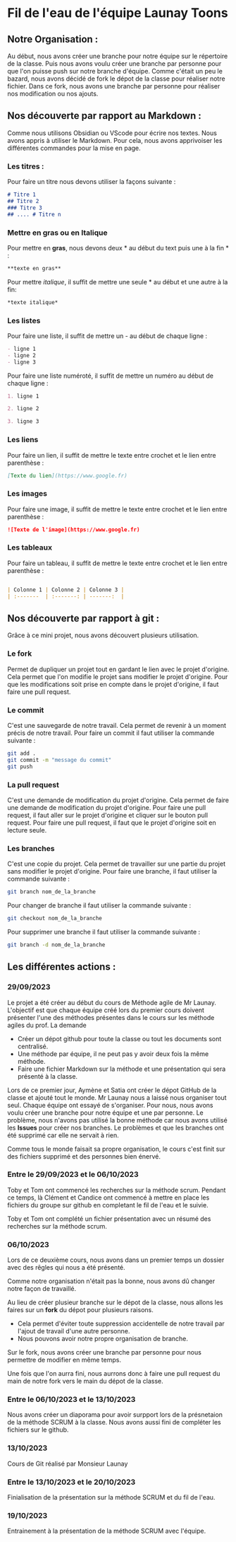 
# Fil de l'eau  de l'équipe Launay Toons


## Notre Organisation :

Au début, nous avons créer une branche pour notre équipe sur le répertoire de la classe. Puis nous avons voulu créer une branche par personne pour que l'on puisse push sur notre branche d'équipe. 
Comme c'était un peu le bazard, nous avons décidé de fork le dépot de la classe pour réaliser notre fichier.
Dans ce fork, nous avons une branche par personne pour réaliser nos modification ou nos ajouts.

## Nos découverte par rapport au Markdown :

Comme nous utilisons Obsidian ou VScode pour écrire nos textes. Nous avons appris à utiliser le Markdown. Pour cela, nous avons apprivoiser les différentes commandes pour la mise en page. 

### Les titres : 

Pour faire un titre nous devons utiliser la façons suivante : 

```markdown
# Titre 1
## Titre 2 
### Titre 3 
## .... # Titre n
```

### Mettre en gras ou en Italique

Pour mettre en **gras**, nous devons deux \* au début du text puis une à la fin \* : 

```markdown
**texte en gras**
```

Pour mettre *italique*, il suffit de mettre une seule \* au début et une autre à la fin: 

```markdown
*texte italique*
```

### Les listes

Pour faire une liste, il suffit de mettre un - au début de chaque ligne : 

```markdown
- ligne 1
- ligne 2
- ligne 3
```

Pour faire une liste numéroté, il suffit de mettre un numéro au début de chaque ligne : 

```markdown
1. ligne 1

2. ligne 2

3. ligne 3
```

### Les liens

Pour faire un lien, il suffit de mettre le texte entre crochet et le lien entre parenthèse : 

```markdown
[Texte du lien](https://www.google.fr)
```

### Les images

Pour faire une image, il suffit de mettre le texte entre crochet et le lien entre parenthèse : 

```markdown
![Texte de l'image](https://www.google.fr)
```

### Les tableaux

Pour faire un tableau, il suffit de mettre le texte entre crochet et le lien entre parenthèse : 

```markdown

| Colonne 1 | Colonne 2 | Colonne 3 |
| :-------  | :-------: | -------:  |

```



## Nos découverte par rapport à git :

Grâce à ce mini projet, nous avons découvert plusieurs utilisation. 

### Le fork

Permet de dupliquer un projet tout en gardant le lien avec le projet d'origine. Cela permet que l'on modifie le projet sans modifier le projet d'origine. Pour que les modifications soit prise en compte dans le projet d'origine, il faut faire une pull request.

### Le commit

C'est une sauvegarde de notre travail. Cela permet de revenir à un moment précis de notre travail. Pour faire un commit il faut utiliser la commande suivante : 

```bash
git add .
git commit -m "message du commit"
git push
```

### La pull request

C'est une demande de modification du projet d'origine. Cela permet de faire une demande de modification du projet d'origine. Pour faire une pull request, il faut aller sur le projet d'origine et cliquer sur le bouton pull request.
Pour faire une pull request, il faut que le projet d'origine soit en lecture seule.

### Les branches

C'est une copie du projet. Cela permet de travailler sur une partie du projet sans modifier le projet d'origine. Pour faire une branche, il faut utiliser la commande suivante : 

```bash
git branch nom_de_la_branche
```

Pour changer de branche il faut utiliser la commande suivante : 

```bash
git checkout nom_de_la_branche
```

Pour supprimer une branche il faut utiliser la commande suivante : 

```bash
git branch -d nom_de_la_branche
```



## Les différentes actions :

### 29/09/2023

Le projet a été créer au début du cours de Méthode agile de Mr Launay. L'objectif est que chaque équipe créé lors du premier cours doivent présenter l'une des méthodes présentes dans le cours sur les méthode agiles du prof. 
La demande 

- Créer un dépot github pour toute la classe ou tout les documents sont centralisé. 
- Une méthode par équipe, il ne peut pas y avoir deux fois la même méthode.
- Faire une fichier Markdown sur la méthode et une présentation qui sera présenté à la classe. 

Lors de ce premier jour, Aymène et Satia ont créer le dépot GitHub de la classe et ajouté tout le monde. 
Mr Launay nous a laissé nous organiser tout seul. Chaque équipe ont essayé de s'organiser. 
Pour nous, nous avons voulu créer une branche pour notre équipe et une par personne. Le problème, nous n'avons pas utilisé la bonne méthode car nous avons utilisé les **Issues** pour créer nos branches. Le problèmes et que les branches ont été supprimé car elle ne servait à rien. 

Comme tous le monde faisait sa propre organisation, le cours c'est finit sur des fichiers supprimé et des personnes bien énervé. 


### Entre le 29/09/2023 et le 06/10/2023

Toby et Tom ont commencé les recherches sur la méthode scrum. 
Pendant ce temps, là Clément et Candice ont commencé à mettre en place les fichiers du groupe sur github en completant le fil de l'eau et le suivie. 

Toby et Tom ont complété un fichier présentation avec un résumé des recherches sur la méthode scrum.


### 06/10/2023

Lors de ce deuxième cours, nous avons dans un premier temps un dossier avec des rêgles qui nous a été présenté. 

Comme notre organisation n'était pas la bonne, nous avons dû changer notre façon de travaillé. 

Au lieu de créer plusieur branche sur le dépot de la classe, nous allons les faires sur un **fork** du dépot pour plusieurs raisons. 

- Cela permet d'éviter toute suppression accidentelle de notre travail par l'ajout de travail d'une autre personne. 
- Nous pouvons avoir notre propre organisation de branche. 

Sur le fork, nous avons créer une branche par personne pour nous permettre de modifier en même temps. 

Une fois que l'on aurra fini, nous aurrons donc à faire une pull request du main de notre fork vers le main du dépot de la classe. 

### Entre le 06/10/2023 et le 13/10/2023

Nous avons créer un diaporama pour avoir surpport lors de la présnetaion de la méthode SCRUM à la classe. 
Nous avons aussi fini de compléter les fichiers sur le github. 

### 13/10/2023

Cours de Git réalisé par Monsieur Launay

### Entre le 13/10/2023 et le 20/10/2023

Finialisation de la présentation sur la méthode SCRUM et du fil de l'eau.

### 19/10/2023

Entrainement à la présentation de la méthode SCRUM avec l'équipe. 